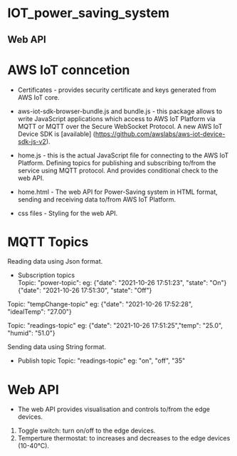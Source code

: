 <h1>IOT_power_saving_system</h1>

<h2>Web API</h2> 

# AWS IoT conncetion
- Certificates - provides security certificate and keys generated from AWS IoT core.

- aws-iot-sdk-browser-bundle.js and bundle.js - this package allows to write JavaScript applications which access to AWS IoT Platform via MQTT or MQTT over the Secure WebSocket Protocol.
A new AWS IoT Device SDK is [available] (https://github.com/awslabs/aws-iot-device-sdk-js-v2). 

- home.js - this is the actual JavaScript file for connecting to the AWS IoT Platform. Defining topics for publishing and subscribing to/from the service using MQTT protocol. And provides conditional check to the web API.

- home.html -  The web API for Power-Saving system in HTML format, sending and receiving data to/from AWS IoT Platform.

- css files -  Styling for the web API.

# MQTT Topics
Reading data using Json format.

- Subscription topics          
Topic: "power-topic":
eg: {"date": "2021-10-26 17:51:23", "state": "On"}
    {"date": "2021-10-26 17:51:30", "state": "Off"}

Topic: "tempChange-topic"
eg: {"date": "2021-10-26 17:52:28", "idealTemp": "27.00"}

Topic: "readings-topic"
eg: {"date": "2021-10-26 17:51:25","temp": "25.0", "humid": "51.0"}

Sending data using String format.        
- Publish topic
Topic: "readings-topic"
eg: "on", "off", "35"

# Web API
- The web API provides visualisation and controls to/from the edge devices.
        
1. Toggle switch: turn on/off to the edge devices.
2. Temperture thermostat: to increases and decreases to the edge devices (10-40°C).